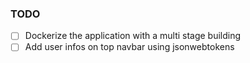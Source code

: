 ### TODO

- [ ] Dockerize the application with a multi stage building
- [ ] Add user infos on top navbar using jsonwebtokens
